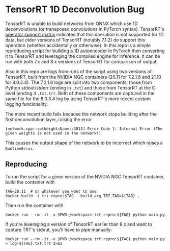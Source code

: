 # TensorRT 1D Deconvolution Bug
TensorRT is unable to build networks from ONNX which use 1D deconvolutions (or transposed convolutions in PyTorch syntax). TensorRT's [operator support matrix](https://github.com/onnx/onnx-tensorrt/blob/master/docs/operators.md) indicates that this operation is not supported for 1D data, but older versions of TensorRT (notably 7.1.2) _do_ support this operation (whether accidentally or otherwise). In this repo is a simple reproducing script for building a 1D autoencoder in PyTorch then converting it to TensorRT and leveraging the compiled engine for inference. It can be run with both 7.x and 8.x versions of TensorRT for comparison of output.

Also in this repo are logs from runs of the script using two versions of TensorRT, built from the NVIDIA NGC containers (20.11 for 7.2.1.6 and 21.10 for 8.0.3.4). The 7.2.1.6 logs are split into two components: those from Python stdout/stderr (ending in `.txt`) and those from TensorRT at the C level (ending it `.txt.trt`. Both of these components are captured in the same file for the 8.0.3.4 log by using TensorRT's more recent custom logging funcionality.

The more recent build fails because the network stops building after the first deconvolution layer, raising the error

```
[network.cpp::setWeightsName::3013] Error Code 1: Internal Error (The given weights is not used in the network!)
```

This causes the output shape of the network to be incorrect which raises a `RuntimeError`.


## Reproducing
To run the script for a given version of the NVIDIA NGC TensorRT container, build the container with

```
TAG=20.11  # or whatever you want to use
docker build -t trt-repro:$TAG --build-arg TRT_TAG=${TAG} .
```

Then run the container with

```
docker run --rm -it -v $PWD:/workspace trt-repro:${TAG} python main.py
```

If you're leveraging a version of TensorRT earlier than 8.x and want to capture TRT's stdout, you'll have to pipe manually:

```
docker run --rm -it -v $PWD:/workspace trt-repro:${TAG} python main.py > log-${TAG}.txt.trt 2>&1
```